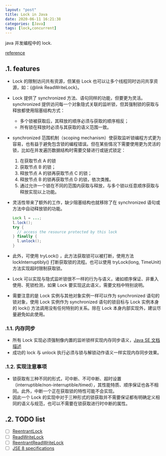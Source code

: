 ```yaml
---
layout: "post"
title: Lock in Java
date: 2020-06-11 16:21:38
categories: [Java]
tags: [lock,concurrent]
---
```


java 并发编程中的 lock.<!--more-->

[reference](java.util.concurrent.locks.Lock)

## .1. features

- Lock 的限制访问共有资源，但某些 Lock 也可以让多个线程同时访问共享资源，如：{@link ReadWriteLock}。
- Lock 提供了 synchronized 方法、语句同样的功能，但要更为灵活。synchronized 提供访问每一个对象隐式关联的监听锁，但其强制锁的获取与释放都使用阻塞结构方式：
    - 多个锁被获取后，其释放的顺序必须与获取的顺序相反；
    - 所有锁在释放时必须与其获取的语义范围一致。
- synchronized 范围机制（scoping mechanism）使获取监听锁编程方式更为容易，也有益于避免包含锁的编程错误。但在某些情况下需要使用更为灵活的锁，比如在并发遍历数据结构时需要交替进行或链式锁定：
    1. 在获取节点 A 的锁
    2. 获取节点 B 的锁；
    3. 释放节点 A 的锁再获取节点 C 的锁；
    4. 释放节点 B 的锁再获取节点 D 的锁，依次类推。
    5. 通过允许一个锁在不同的范围内获取与释放，与多个锁以任意顺序获取与释放实现以上功能。
- 灵活性带来了额外的工作，缺少阻塞结构也就移除了在 synchronized 语句或方法中自动释放锁的功能。

    ```java
    Lock l = ...;
    l.lock();
    try {
      // access the resource protected by this lock
    } finally {
      l.unlock();
    }
    ```
  
- 此外，可使用 tryLock() ，此方法获取锁可以被打断，使用方法 lockInterruptibly() 打断获取锁的流程。也可以使用 tryLock(long, TimeUnit) 方法实现超时限制获取锁。
- Lock 可以实现与隐式监听锁很不一样的行为与语义，诸如顺序保证、非重入使用、死锁检测，如果 Lock 要实现这此语义，需要文档中特别说明。
- 需要注意的是 Lock 实例与其他对象实例一样可以作为 synchronized 语句的锁对象，使用 Lock 实例作为 synchronized 语句的锁目标与 Lock 实例本身的 lock() 方法调用没有任何特别的关系。除在 Lock 本身内部实现外，建议尽量避免如此使用。

### .1.1. 内存同步

- 所有 Lock 实现必须强制像内置的监听锁样实现内存同步语义，[Java SE 文档描述](https://docs.oracle.com/javase/specs/jls/se7/html/jls-17.html#jls-17.4)
- 成功的 lock 与 unlock 执行必须与锁与解锁动作语义一样实现内存同步效果。

### .1.2. 实现注意事项

- 锁获取有三种不同的形式，可中断、不可中断、超时设置（interruptible/non-interruptible/timed），其性能特质、顺序保证也各不相同。此外，中断一个正在获取锁的特性可能不会实现。
- 因此一个 Lock 的实现中对于三种形式的锁获取并不需要保证都有明确定义相同的语义与规范，也可以不需要在锁获取进行时中断的属性。

## .2. TODO list

- [ ] [ReentrantLock](java.util.concurrent.locks.ReentrantLock)
- [ ] [ReadWriteLock](java.util.concurrent.locks.ReadWriteLock)
- [ ] [ReentrantReadWriteLock](java.util.concurrent.locks.ReentrantReadWriteLock)
- [ ] [JSE 8 specifications](https://docs.oracle.com/javase/specs/index.html)
